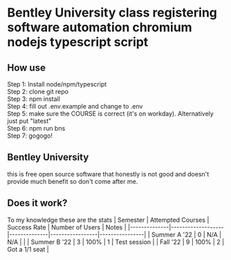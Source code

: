 # Bentley University class registering software automation chromium nodejs typescript script

## How use
Step 1: Install node/npm/typescript\
Step 2: clone git repo\
Step 3: npm install\
Step 4: fill out .env.example and change to .env\
Step 5: make sure the COURSE is correct (it's on workday). Alternatively just put "latest"\
Step 6: npm run bns\
Step 7: gogogo!

## Bentley University 
this is free open source software that honestly is not good and doesn't provide much benefit so don't come after me.

## Does it work?
To my knowledge these are the stats
| Semester     | Attempted Courses | Success Rate | Number of Users | Notes          |
|--------------|-------------------|--------------|-----------------|----------------|
| Summer A '22 | 0                 | N/A          | N/A             |                |
| Summer B '22 | 3                 | 100%         | 1               | Test session   |
| Fall '22     | 9                 | 100%         | 2               | Got a 1/1 seat |
